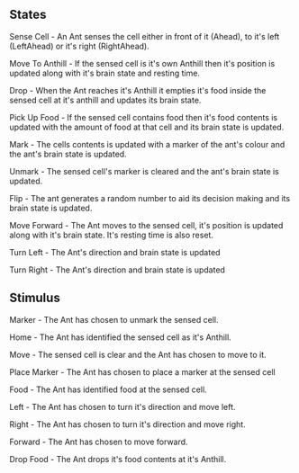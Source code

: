 ## States

Sense Cell - An Ant senses the cell either in front of it (Ahead), to it's left (LeftAhead) or it's right (RightAhead).

Move To Anthill - If the sensed cell is it's own Anthill then it's position is updated along with it's brain state and resting time.

Drop - When the Ant reaches it's Anthill it empties it's food inside the sensed cell at it's anthill and updates its brain state.

Pick Up Food - If the sensed cell contains food then it's food contents is updated with the amount of food at that cell and its brain state is updated.

Mark - The cells contents is updated with a marker of the ant's colour and the ant's brain state is updated.

Unmark - The sensed cell's marker is cleared and the ant's brain state is updated.

Flip - The ant generates a random number to aid its decision making and its brain state is updated.

Move Forward - The Ant moves to the sensed cell, it's position is updated along with it's brain state. It's resting time is also reset.

Turn Left - The Ant's direction and brain state is updated

Turn Right - The Ant's direction and brain state is updated




## Stimulus

Marker - The Ant has chosen to unmark the sensed cell.

Home - The Ant has identified the sensed cell as it's Anthill.

Move - The sensed cell is clear and the Ant has chosen to move to it.

Place Marker - The Ant has chosen to place a marker at the sensed cell

Food - The Ant has identified food at the sensed cell.

Left - The Ant has chosen to turn it's direction and move left.

Right - The Ant has chosen to turn it's direction and move right.

Forward - The Ant has chosen to move forward.

Drop Food - The Ant drops it's food contents at it's Anthill.

